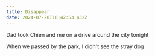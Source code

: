 ```yaml
---
title: Disappear
date: 2024-07-20T16:42:53.432Z
---
```


Dad took Chien and me on a drive around the city tonight

When we passed by the park, I didn't see the stray dog

